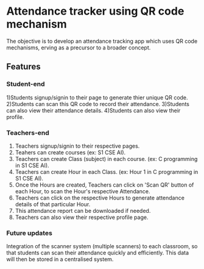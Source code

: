 # Attendance tracker using QR code mechanism
The objective is to develop an attendance tracking app which uses QR code mechanisms, erving as a precursor to a broader concept.

## Features

### Student-end

1)Students signup/signin to their page to generate thier unique QR code. 
2)Students can scan this QR code to record their attendance.
3)Students can also view their attendance details.
4)Students can also view their profile.

### Teachers-end

1) Teachers signup/signin to their respective pages.
2) Teahers can create courses (ex: S1 CSE AI).
3) Teachers can create Class (subject) in each course. (ex: C programming in S1 CSE AI).
4) Teachers can create Hour in each Class. (ex: Hour 1 in C programming in  S1 CSE AI).
5) Once the Hours are created, Teachers can click on 'Scan QR' button of each Hour, to scan the Hour's respective Attendance.
6) Teachers can click on the respective Hours to generate attendance details of that particular Hour.
7) This attendance report can be downloaded if needed.
8) Teachers can also view their respective profile page.

### Future updates

Integration of the scanner system (multiple scanners) to each classroom, so that students can scan their attendance quickly and efficiently. This data will then be stored in a centralised system.


